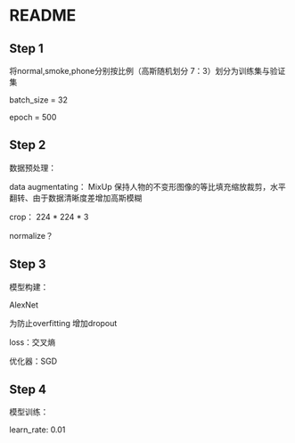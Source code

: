 # README

## Step 1

将normal,smoke,phone分别按比例（高斯随机划分  7：3）划分为训练集与验证集

batch_size = 32

epoch = 500

## Step 2

数据预处理：

data augmentating： MixUp 保持人物的不变形图像的等比填充缩放裁剪，水平翻转、由于数据清晰度差增加高斯模糊

crop： 224 * 224 * 3

normalize？

## Step 3

模型构建：

AlexNet

为防止overfitting 增加dropout

loss：交叉熵

优化器：SGD

## Step 4

模型训练：

learn_rate: 0.01




